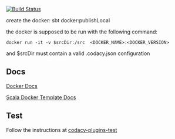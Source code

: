 [![Build Status](https://circleci.com/gh/codacy/codacy-shellcheck.svg?style=shield&circle-token=:circle-token)](https://circleci.com/gh/codacy/codacy-shellcheck)

create the docker: sbt docker:publishLocal

the docker is supposed to be run with the following command:

```
docker run -it -v $srcDir:/src  <DOCKER_NAME>:<DOCKER_VERSION>
```

and $srcDir must contain a valid .codacy.json configuration

## Docs

[Docker Docs](https://support.codacy.com/hc/en-us/articles/207994725-Tool-Developer-Guide)

[Scala Docker Template Docs](https://support.codacy.com/hc/en-us/articles/207280379-Tool-Developer-Guide-Using-Scala)

## Test

Follow the instructions at [codacy-plugins-test](https://github.com/codacy/codacy-plugins-test/blob/master/README.md#test-definition)
